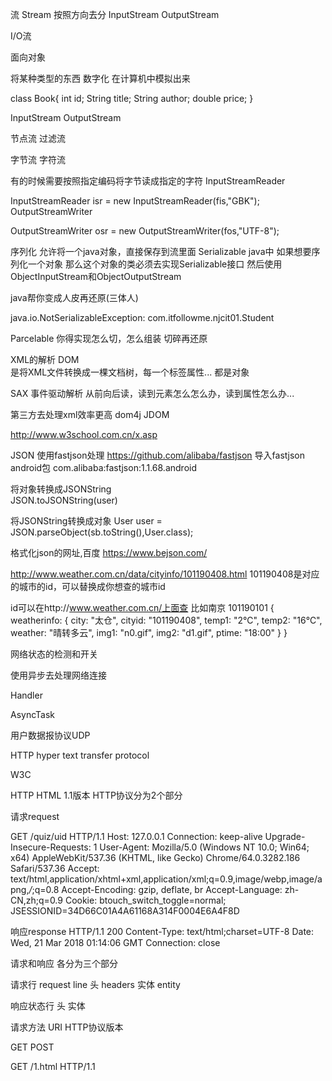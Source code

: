 流    Stream
按照方向去分
InputStream OutputStream

I/O流

面向对象

将某种类型的东西 数字化 在计算机中模拟出来

class Book{
	int id;
	String title;
	String author;
	double price;
}

InputStream
OutputStream

节点流
过滤流

字节流
字符流

有的时候需要按照指定编码将字节读成指定的字符
InputStreamReader

 InputStreamReader isr = new InputStreamReader(fis,"GBK");
OutputStreamWriter

  OutputStreamWriter osr = new OutputStreamWriter(fos,"UTF-8");

序列化 
允许将一个java对象，直接保存到流里面
Serializable
java中 如果想要序列化一个对象
那么这个对象的类必须去实现Serializable接口
然后使用ObjectInputStream和ObjectOutputStream

java帮你变成人皮再还原(三体人)

java.io.NotSerializableException: com.itfollowme.njcit01.Student

Parcelable 
你得实现怎么切，怎么组装
切碎再还原

XML的解析
DOM  
是将XML文件转换成一棵文档树，每一个标签属性...
都是对象

SAX
事件驱动解析
从前向后读，读到元素怎么怎么办，读到属性怎么办...

第三方去处理xml效率更高
dom4j JDOM

http://www.w3school.com.cn/x.asp


JSON 
使用fastjson处理
https://github.com/alibaba/fastjson
导入fastjson android包
    com.alibaba:fastjson:1.1.68.android

将对象转换成JSONString    
JSON.toJSONString(user)

将JSONString转换成对象
User user = JSON.parseObject(sb.toString(),User.class);

格式化json的网址,百度
https://www.bejson.com/

http://www.weather.com.cn/data/cityinfo/101190408.html
101190408是对应的城市的id，可以替换成你想查的城市id

id可以在http://www.weather.com.cn/上面查
比如南京 101190101
{
    weatherinfo: {
        city: "太仓",
        cityid: "101190408",
        temp1: "2℃",
        temp2: "16℃",
        weather: "晴转多云",
        img1: "n0.gif",
        img2: "d1.gif",
        ptime: "18:00"
    }
}


网络状态的检测和开关

使用异步去处理网络连接

Handler

AsyncTask


用户数据报协议UDP

HTTP hyper text transfer protocol

W3C

HTTP HTML
1.1版本
HTTP协议分为2个部分

请求request

GET /quiz/uid HTTP/1.1
Host: 127.0.0.1
Connection: keep-alive
Upgrade-Insecure-Requests: 1
User-Agent: Mozilla/5.0 (Windows NT 10.0; Win64; x64) AppleWebKit/537.36 (KHTML, like Gecko) Chrome/64.0.3282.186 Safari/537.36
Accept: text/html,application/xhtml+xml,application/xml;q=0.9,image/webp,image/apng,*/*;q=0.8
Accept-Encoding: gzip, deflate, br
Accept-Language: zh-CN,zh;q=0.9
Cookie: btouch_switch_toggle=normal; JSESSIONID=34D66C01A4A61168A314F0004E6A4F8D



响应response
HTTP/1.1 200
Content-Type: text/html;charset=UTF-8
Date: Wed, 21 Mar 2018 01:14:06 GMT
Connection: close


<!DOCTYPE html>
<html lang="en">
    <head>

请求和响应
各分为三个部分

请求行 request line
头 headers
实体 entity

响应状态行
头
实体 

请求方法 URI HTTP协议版本

GET 
POST 

GET /1.html HTTP/1.1



